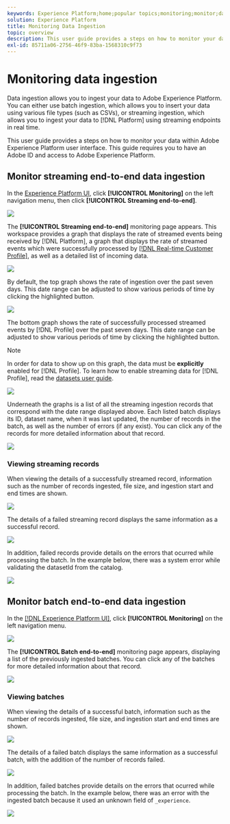 ```yaml
---
keywords: Experience Platform;home;popular topics;monitoring;monitor;data flows;monitor ingestion;data ingestion;Data ingestion;view records;view batches;
solution: Experience Platform
title: Monitoring Data Ingestion
topic: overview
description: This user guide provides a steps on how to monitor your data within Adobe Experience Platform user interface. This guide requires you to have an Adobe ID and access to Adobe Experience Platform.
exl-id: 85711a06-2756-46f9-83ba-1568310c9f73
---
```

# Monitoring data ingestion

Data ingestion allows you to ingest your data to Adobe Experience Platform. You can either use batch ingestion, which allows you to insert your data using various file types (such as CSVs), or streaming ingestion, which allows you to ingest your data to [!DNL Platform] using streaming endpoints in real time.

This user guide provides a steps on how to monitor your data within Adobe Experience Platform user interface. This guide requires you to have an Adobe ID and access to Adobe Experience Platform.

## Monitor streaming end-to-end data ingestion

In the [Experience Platform UI](https://platform.adobe.com), click **[!UICONTROL Monitoring]** on the left navigation menu, then click **[!UICONTROL Streaming end-to-end]**.

![](../images/quality/monitor-data-flows/click-streaming-end-to-end.png)

The **[!UICONTROL Streaming end-to-end]** monitoring page appears. This workspace provides a graph that displays the rate of streamed events being received by [!DNL Platform], a graph that displays the rate of streamed events which were successfully processed by [[!DNL Real-time Customer Profile]](../../profile/home.md), as well as a detailed list of incoming data.

![](../images/quality/monitor-data-flows/list-streams.png)

By default, the top graph shows the rate of ingestion over the past seven days. This date range can be adjusted to show various periods of time by clicking the highlighted button.

![](../images/quality/monitor-data-flows/list-streams-focus-on-top-graph.png)

The bottom graph shows the rate of successfully processed streamed events by [!DNL Profile] over the past seven days. This date range can be adjusted to show various periods of time by clicking the highlighted button.

>[!NOTE]
>
>In order for data to show up on this graph, the data must be **explicitly** enabled for [!DNL Profile]. To learn how to enable streaming data for [!DNL Profile], read the [datasets user guide](../../catalog/datasets/user-guide.md#enable-a-dataset-for-real-time-customer-profile).

![](../images/quality/monitor-data-flows/list-streams-focus-on-bottom-graph.png)

Underneath the graphs is a list of all the streaming ingestion records that correspond with the date range displayed above. Each listed batch displays its ID, dataset name, when it was last updated, the number of records in the batch, as well as the number of errors (if any exist). You can click any of the records for more detailed information about that record.

![](../images/quality/monitor-data-flows/list-streams-focus-on-streams.png)

### Viewing streaming records

When viewing the details of a successfully streamed record, information such as the number of records ingested, file size, and ingestion start and end times are shown.

![](../images/quality/monitor-data-flows/successful-streaming-record.png)

The details of a failed streaming record displays the same information as a successful record.

![](../images/quality/monitor-data-flows/failed-batch.png)

In addition, failed records provide details on the errors that ocurred while processing the batch. In the example below, there was a system error while validating the datasetId from the catalog.

![](../images/quality/monitor-data-flows/failed-batch-details.png)

## Monitor batch end-to-end data ingestion

In the [[!DNL Experience Platform UI]](https://platform.adobe.com), click  **[!UICONTROL Monitoring]**  on the left navigation menu. 

![](../images/quality/monitor-data-flows/click-monitoring.png)

The **[!UICONTROL Batch end-to-end]** monitoring page appears, displaying a list of the previously ingested batches. You can click any of the batches for more detailed information about that record.

![](../images/quality/monitor-data-flows/list-batches.png)

### Viewing batches

When viewing the details of a successful batch, information such as the number of records ingested, file size, and ingestion start and end times are shown.

![](../images/quality/monitor-data-flows/successful-batch.png)

The details of a failed batch displays the same information as a successful batch, with the addition of the number of records failed.

![](../images/quality/monitor-data-flows/failed-streaming-record.png)

In addition, failed batches provide details on the errors that ocurred while processing the batch. In the example below, there was an error with the ingested batch because it used an unknown field of `_experience`.

![](../images/quality/monitor-data-flows/failed-streaming-record-details.png)
